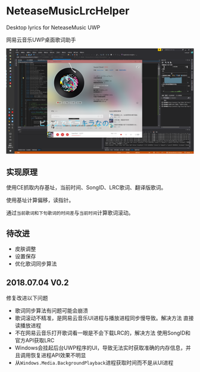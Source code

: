 # NeteaseMusicLrcHelper
Desktop lyrics for NeteaseMusic UWP

网易云音乐UWP桌面歌词助手

<img src=https://raw.githubusercontent.com/Lensual/NeteaseMusicLrcHelper/master/preview.png>

## 实现原理

使用CE抓取内存基址，当前时间、SongID、LRC歌词、翻译版歌词。

使用基址计算偏移，读指针。

通过`当前歌词和下句歌词的时间差`与`当前时间`计算歌词滚动。

## 待改进

* 皮肤调整
* 设置保存
* 优化歌词同步算法

## 2018.07.04 V0.2

修复改进以下问题

* 歌词同步算法有问题可能会崩溃
* 歌词滚动不精准，是网易云音乐UI进程与播放进程同步慢导致。解决方法 直接读播放进程
* 不在网易云音乐打开歌词看一眼是不会下载LRC的，解决方法 使用SongID和官方API获取LRC
* Windows会挂起后台UWP程序的UI，导致无法实时获取准确的内存信息，并且调用恢复进程API效果不明显
* 从`Windows.Media.BackgroundPlayback`进程获取时间而不是从UI进程